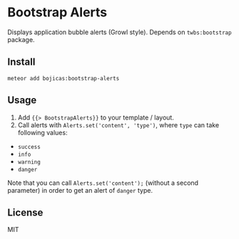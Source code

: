 Bootstrap Alerts
================

Displays application bubble alerts (Growl style). Depends on <code>twbs:bootstrap</code> package.

Install
-------

```
meteor add bojicas:bootstrap-alerts
```

Usage
-----

1. Add <code>{{&gt; BootstrapAlerts}}</code> to your template / layout.
2. Call alerts with <code>Alerts.set('content', 'type')</code>, where <code>type</code> can take following values:
  * <code>success</code>
  * <code>info</code>
  * <code>warning</code>
  * <code>danger</code>

Note that you can call <code>Alerts.set('content');</code> (without a second parameter) in order to get an alert of <code>danger</code> type.

License
-------

MIT
